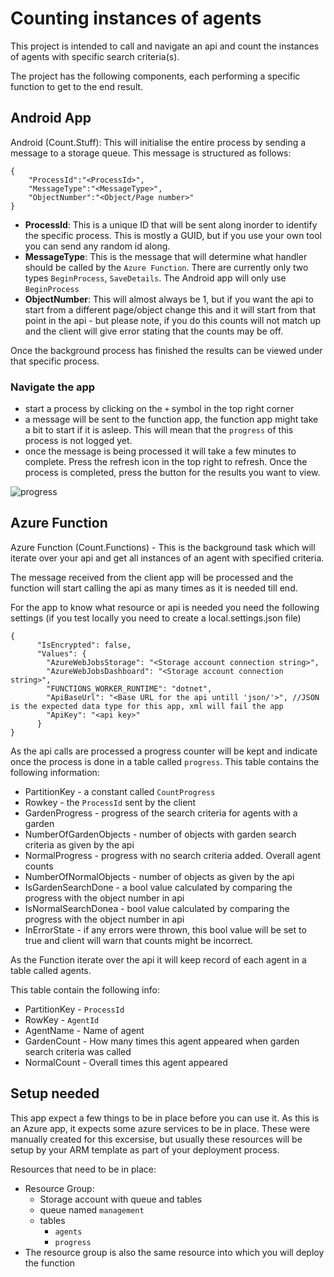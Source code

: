 # Counting instances of agents
This project is intended to call and navigate an api and count the instances of agents with specific search criteria(s).

The project has the following components, each performing a specific function to get to the end result.

## Android App
Android (Count.Stuff): This will initialise the entire process by sending a message to a storage queue. This message is structured as follows:

```
{
    "ProcessId":"<ProcessId>",
    "MessageType":"<MessageType>",
    "ObjectNumber":"<Object/Page number>"
}
```

- __ProcessId__: This is a unique ID that will be sent along inorder to identify the specific process. This is mostly a GUID, but if you use your own tool you can send any random id along.
- __MessageType__: This is the message that will determine what handler should be called by the `Azure Function`. There are currently only two types `BeginProcess`, `SaveDetails`. The Android app will only use `BeginProcess`
- __ObjectNumber__: This will almost always be 1, but if you want the api to start from a different page/object change this and it will start from that point in the api - but please note, if you do this counts will not match up and the client will give error stating that the counts may be off.

Once the background process has finished the results can be viewed under that specific process.

### Navigate the app
- start a process by clicking on the `+` symbol in the top right corner
- a message will be sent to the function app, the function app might take a bit to start if it is asleep. This will mean that the `progress` of this process is not logged yet.
- once the message is being processed it will take a few minutes to complete. Press the refresh icon in the top right to refresh. Once the process is completed, press the button for the results you want to view.

![progress](https://user-images.githubusercontent.com/17876815/44250899-a4942880-a1f6-11e8-8039-8fd5f360a3bc.gif)

## Azure Function
Azure Function (Count.Functions) - This is the background task which will iterate over your api and get all instances of an agent with specified criteria.

The message received from the client app will be processed and the function will start calling the api as many times as it is needed till end.

For the app to know what resource or api is needed you need the following settings (if you test locally you need to create a local.settings.json file)

```
{
      "IsEncrypted": false,
      "Values": {
        "AzureWebJobsStorage": "<Storage account connection string>",
        "AzureWebJobsDashboard": "<Storage account connection string>",
        "FUNCTIONS_WORKER_RUNTIME": "dotnet",
        "ApiBaseUrl": "<Base URL for the api untill 'json/'>", //JSON is the expected data type for this app, xml will fail the app
        "ApiKey": "<api key>"
      }
}

```

As the api calls are processed a progress counter will be kept and indicate once the process is done in a table called `progress`. This table contains the following information:

- PartitionKey - a constant called `CountProgress`
- Rowkey - the `ProcessId` sent by the client
- GardenProgress - progress of the search criteria for agents with a garden
- NumberOfGardenObjects - number of objects with garden search criteria as given by the api
- NormalProgress - progress with no search criteria added. Overall agent counts
- NumberOfNormalObjects - number of objects as given by the api
- IsGardenSearchDone - a bool value calculated by comparing the progress with the object number in api
- IsNormalSearchDonea -  bool value calculated by comparing the progress with the object number in api
- InErrorState - if any errors were thrown, this bool value will be set to true and client will warn that counts might be incorrect.

As the Function iterate over the api it will keep record of each agent in a table called agents.

This table contain the following info:
- PartitionKey - `ProcessId`
- RowKey - `AgentId`
- AgentName - Name of agent
- GardenCount - How many times this agent appeared when garden search criteria was called
- NormalCount - Overall times this agent appeared

## Setup needed
This app expect a few things to be in place before you can use it. As this is an Azure app, it expects some azure services to be in place. These were manually created for this excersise, but usually these resources will be setup by your ARM template as part of your deployment process.

Resources that need to be in place:

- Resource Group:
    - Storage account with queue and tables
    - queue named `management`
    - tables
        - `agents`
        - `progress`
- The resource group is also the same resource into which you will deploy the function

